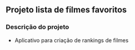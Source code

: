 ## Projeto lista de filmes favoritos

### Descrição do projeto
- Aplicativo para criação de rankings de filmes 